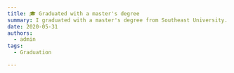```yaml
---
title: 🎓 Graduated with a master's degree
summary: I graduated with a master's degree from Southeast University.
date: 2020-05-31
authors:
  - admin
tags:
  - Graduation

---
```

